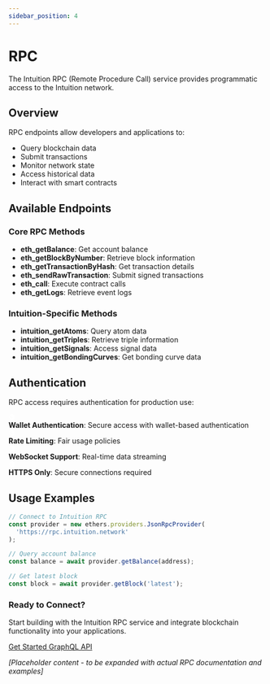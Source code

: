 ```yaml
---
sidebar_position: 4
---
```


# RPC

The Intuition RPC (Remote Procedure Call) service provides programmatic access to the Intuition network.

<div style={{
  backgroundColor: 'var(--ifm-color-emphasis-50)',
  border: '1px solid var(--ifm-color-emphasis-200)',
  borderRadius: '12px',
  padding: '1.5rem',
  marginBottom: '2rem'
}}>

## Overview

RPC endpoints allow developers and applications to:

- Query blockchain data
- Submit transactions
- Monitor network state
- Access historical data
- Interact with smart contracts

</div>

## Available Endpoints

<div style={{
  display: 'grid',
  gridTemplateColumns: 'repeat(auto-fit, minmax(300px, 1fr))',
  gap: '1.5rem',
  marginBottom: '2rem'
}}>

<div style={{
  backgroundColor: 'var(--ifm-color-emphasis-50)',
  border: '1px solid var(--ifm-color-emphasis-200)',
  borderRadius: '12px',
  padding: '1.5rem'
}}>

### Core RPC Methods

- **eth_getBalance**: Get account balance
- **eth_getBlockByNumber**: Retrieve block information
- **eth_getTransactionByHash**: Get transaction details
- **eth_sendRawTransaction**: Submit signed transactions
- **eth_call**: Execute contract calls
- **eth_getLogs**: Retrieve event logs

</div>

<div style={{
  backgroundColor: 'var(--ifm-color-emphasis-50)',
  border: '1px solid var(--ifm-color-emphasis-200)',
  borderRadius: '12px',
  padding: '1.5rem'
}}>

### Intuition-Specific Methods

- **intuition_getAtoms**: Query atom data
- **intuition_getTriples**: Retrieve triple information
- **intuition_getSignals**: Access signal data
- **intuition_getBondingCurves**: Get bonding curve data

</div>

</div>

## Authentication

<div style={{
  backgroundColor: 'var(--ifm-color-emphasis-50)',
  border: '1px solid var(--ifm-color-emphasis-200)',
  borderRadius: '12px',
  padding: '1.5rem',
  marginBottom: '2rem'
}}>

RPC access requires authentication for production use:

<div style={{
  display: 'flex',
  flexDirection: 'column',
  gap: '1rem',
  marginTop: '1rem'
}}>

<div style={{
  display: 'flex',
  alignItems: 'center',
  gap: '0.75rem'
}}>
<div style={{
  width: '24px',
  height: '24px',
  borderRadius: '50%',
  backgroundColor: 'var(--ifm-color-success)',
  display: 'flex',
  alignItems: 'center',
  justifyContent: 'center',
  flexShrink: 0
}}>
<svg width="14" height="14" viewBox="0 0 24 24" fill="white">
<path d="M12,1L3,5V11C3,16.55 6.84,21.74 12,23C17.16,21.74 21,16.55 21,11V5L12,1M12,7C13.4,7 14.8,8.6 14.8,10V11.5C14.8,14.1 12.4,16.5 9.8,16.5C7.2,16.5 4.8,14.1 4.8,11.5V10C4.8,8.6 6.2,7 7.6,7H12M12,8.2C11.2,8.2 10.5,8.9 10.5,9.7V11.5C10.5,12.9 11.6,14 13,14C14.4,14 15.5,12.9 15.5,11.5V9.7C15.5,8.9 14.8,8.2 14,8.2H12Z"/>
</svg>
</div>
<span style={{ fontSize: '1rem', fontWeight: '500' }}><strong>Wallet Authentication</strong>: Secure access with wallet-based authentication</span>
</div>

<div style={{
  display: 'flex',
  alignItems: 'center',
  gap: '0.75rem'
}}>
<div style={{
  width: '24px',
  height: '24px',
  borderRadius: '50%',
  backgroundColor: 'var(--ifm-color-success)',
  display: 'flex',
  alignItems: 'center',
  justifyContent: 'center',
  flexShrink: 0
}}>
<svg width="14" height="14" viewBox="0 0 24 24" fill="white">
<path d="M12,1L3,5V11C3,16.55 6.84,21.74 12,23C17.16,21.74 21,16.55 21,11V5L12,1M12,7C13.4,7 14.8,8.6 14.8,10V11.5C14.8,14.1 12.4,16.5 9.8,16.5C7.2,16.5 4.8,14.1 4.8,11.5V10C4.8,8.6 6.2,7 7.6,7H12M12,8.2C11.2,8.2 10.5,8.9 10.5,9.7V11.5C10.5,12.9 11.6,14 13,14C14.4,14 15.5,12.9 15.5,11.5V9.7C15.5,8.9 14.8,8.2 14,8.2H12Z"/>
</svg>
</div>
<span style={{ fontSize: '1rem', fontWeight: '500' }}><strong>Rate Limiting</strong>: Fair usage policies</span>
</div>

<div style={{
  display: 'flex',
  alignItems: 'center',
  gap: '0.75rem'
}}>
<div style={{
  width: '24px',
  height: '24px',
  borderRadius: '50%',
  backgroundColor: 'var(--ifm-color-success)',
  display: 'flex',
  alignItems: 'center',
  justifyContent: 'center',
  flexShrink: 0
}}>
<svg width="14" height="14" viewBox="0 0 24 24" fill="white">
<path d="M12,1L3,5V11C3,16.55 6.84,21.74 12,23C17.16,21.74 21,16.55 21,11V5L12,1M12,7C13.4,7 14.8,8.6 14.8,10V11.5C14.8,14.1 12.4,16.5 9.8,16.5C7.2,16.5 4.8,14.1 4.8,11.5V10C4.8,8.6 6.2,7 7.6,7H12M12,8.2C11.2,8.2 10.5,8.9 10.5,9.7V11.5C10.5,12.9 11.6,14 13,14C14.4,14 15.5,12.9 15.5,11.5V9.7C15.5,8.9 14.8,8.2 14,8.2H12Z"/>
</svg>
</div>
<span style={{ fontSize: '1rem', fontWeight: '500' }}><strong>WebSocket Support</strong>: Real-time data streaming</span>
</div>

<div style={{
  display: 'flex',
  alignItems: 'center',
  gap: '0.75rem'
}}>
<div style={{
  width: '24px',
  height: '24px',
  borderRadius: '50%',
  backgroundColor: 'var(--ifm-color-success)',
  display: 'flex',
  alignItems: 'center',
  justifyContent: 'center',
  flexShrink: 0
}}>
<svg width="14" height="14" viewBox="0 0 24 24" fill="white">
<path d="M12,1L3,5V11C3,16.55 6.84,21.74 12,23C17.16,21.74 21,16.55 21,11V5L12,1M12,7C13.4,7 14.8,8.6 14.8,10V11.5C14.8,14.1 12.4,16.5 9.8,16.5C7.2,16.5 4.8,14.1 4.8,11.5V10C4.8,8.6 6.2,7 7.6,7H12M12,8.2C11.2,8.2 10.5,8.9 10.5,9.7V11.5C10.5,12.9 11.6,14 13,14C14.4,14 15.5,12.9 15.5,11.5V9.7C15.5,8.9 14.8,8.2 14,8.2H12Z"/>
</svg>
</div>
<span style={{ fontSize: '1rem', fontWeight: '500' }}><strong>HTTPS Only</strong>: Secure connections required</span>
</div>

</div>

</div>

## Usage Examples

<div style={{
  backgroundColor: 'var(--ifm-color-emphasis-50)',
  border: '1px solid var(--ifm-color-emphasis-200)',
  borderRadius: '12px',
  padding: '1.5rem',
  marginBottom: '2rem'
}}>

```javascript
// Connect to Intuition RPC
const provider = new ethers.providers.JsonRpcProvider(
  'https://rpc.intuition.network'
);

// Query account balance
const balance = await provider.getBalance(address);

// Get latest block
const block = await provider.getBlock('latest');
```

</div>

<div style={{
  background: 'linear-gradient(135deg, #1a1a1a 0%, #2d2d2d 100%)',
  border: '1px solid #404040',
  borderRadius: '16px',
  padding: '2rem',
  textAlign: 'center',
  color: 'white',
  marginTop: '2rem'
}}>
<h3 style={{ marginTop: 0, marginBottom: '1rem', color: 'white' }}>
Ready to Connect?
</h3>
<p style={{ margin: '0 0 1.5rem 0', color: 'rgba(255, 255, 255, 0.9)', fontSize: '1.1rem' }}>
Start building with the Intuition RPC service and integrate blockchain functionality into your applications.
</p>
<div style={{ display: 'flex', gap: '1rem', justifyContent: 'center', flexWrap: 'wrap' }}>
<a href="/guides/quickstart" style={{
  backgroundColor: 'var(--ifm-color-primary)',
  color: 'white',
  padding: '0.75rem 1.5rem',
  borderRadius: '8px',
  textDecoration: 'none',
  fontWeight: '500',
  display: 'inline-flex',
  alignItems: 'center',
  gap: '0.5rem',
  transition: 'all 0.2s ease'
}}>
Get Started
</a>
<a href="/guides/developer-tools/graphql-api" style={{
  backgroundColor: 'transparent',
  color: 'white',
  padding: '0.75rem 1.5rem',
  borderRadius: '8px',
  textDecoration: 'none',
  fontWeight: '500',
  border: '1px solid rgba(255, 255, 255, 0.3)',
  display: 'inline-flex',
  alignItems: 'center',
  gap: '0.5rem',
  transition: 'all 0.2s ease'
}}>
GraphQL API
</a>
</div>
</div>

*[Placeholder content - to be expanded with actual RPC documentation and examples]* 